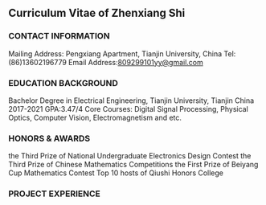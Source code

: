 
## Curriculum Vitae of Zhenxiang Shi
### CONTACT INFORMATION
Mailing Address: Pengxiang Apartment, Tianjin University, China
Tel:(86)13602196779
Email Address:809299101yy@gmail.com

### EDUCATION BACKGROUND
Bachelor Degree in Electrical Engineering, Tianjin University, Tianjin China     2017-2021
GPA:3.47/4
Core Courses: Digital Signal Processing, Physical Optics, Computer Vision, Electromagnetism and etc.

### HONORS & AWARDS
the Third Prize of National Undergraduate Electronics Design Contest
the Third Prize of Chinese Mathematics Competitions
the First Prize of Beiyang Cup Mathematics Contest
Top 10 hosts of Qiushi Honors College

### PROJECT EXPERIENCE

